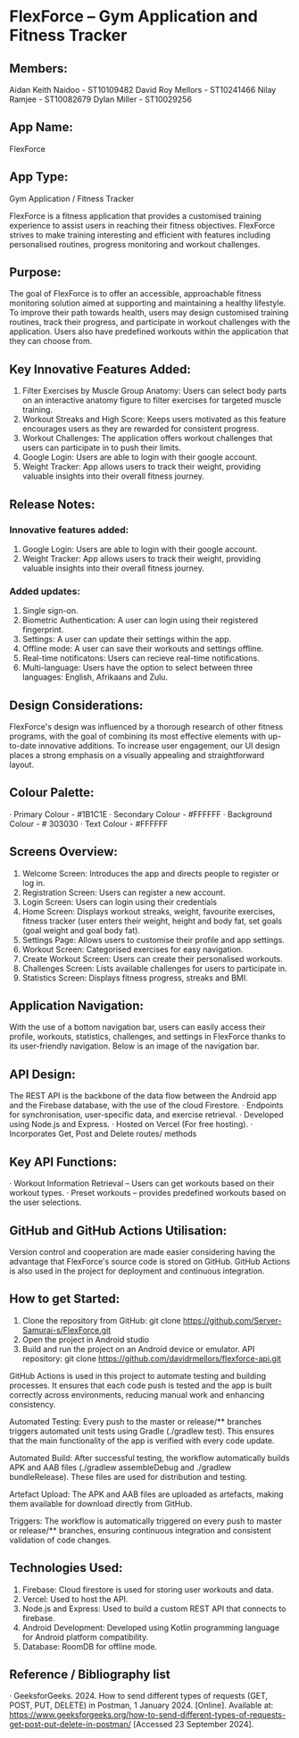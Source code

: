 # FlexForce – Gym Application and Fitness Tracker

## Members:
Aidan Keith Naidoo - ST10109482
David Roy Mellors - ST10241466
Nilay Ramjee - ST10082679
Dylan Miller - ST10029256

## App Name: 
FlexForce

## App Type: 
Gym Application / Fitness Tracker

FlexForce is a fitness application that provides a customised training experience to assist users in reaching their fitness objectives. 
FlexForce strives to make training interesting and efficient with features including personalised routines, progress monitoring and workout challenges.

## Purpose:
The goal of FlexForce is to offer an accessible, approachable fitness monitoring solution aimed at supporting and maintaining a healthy lifestyle. 
To improve their path towards health, users may design customised training routines, track their progress, and participate in workout challenges with the application. 
Users also have predefined workouts within the application that they can choose from.

## Key Innovative Features Added:

1. Filter Exercises by Muscle Group Anatomy: Users can select body parts on an interactive anatomy figure to filter exercises for targeted muscle training.
2. Workout Streaks and High Score: Keeps users motivated as this feature encourages users as they are rewarded for consistent progress.
3. Workout Challenges: The application offers workout challenges that users can participate in to push their limits.
4. Google Login: Users are able to login with their google account.
5. Weight Tracker: App allows users to track their weight, providing valuable insights into their overall fitness journey.

## Release Notes:
### Innovative features added:
1. Google Login: Users are able to login with their google account.
2. Weight Tracker: App allows users to track their weight, providing valuable insights into their overall fitness journey.

### Added updates:
1. Single sign-on.
2. Biometric Authentication: A user can login using their registered fingerprint.
3. Settings: A user can update their settings within the app.
4. Offline mode: A user can save their workouts and settings offline.
5. Real-time notificatons: Users can recieve real-time notifications.
6. Multi-language: Users have the option to select between three languages: English, Afrikaans and Zulu.

## Design Considerations:
FlexForce's design was influenced by a thorough research of other fitness programs, with the goal of combining its most effective elements with up-to-date innovative additions. 
To increase user engagement, our UI design places a strong emphasis on a visually appealing and straightforward layout.

## Colour Palette:
· Primary Colour - #1B1C1E
· Secondary Colour - #FFFFFF
· Background Colour - # 303030
· Text Colour - #FFFFFF

## Screens Overview:
1. Welcome Screen: Introduces the app and directs people to register or log in.
2. Registration Screen: Users can register a new account.
3. Login Screen: Users can login using their credentials
4. Home Screen: Displays workout streaks, weight, favourite exercises, fitness tracker (user enters their weight, height and body fat, set goals (goal weight and goal body fat).
5. Settings Page: Allows users to customise their profile and app settings.
6. Workout Screen: Categorised exercises for easy navigation.
7. Create Workout Screen: Users can create their personalised workouts.
8. Challenges Screen: Lists available challenges for users to participate in.
9. Statistics Screen: Displays fitness progress, streaks and BMI.
 
## Application Navigation:
With the use of a bottom navigation bar, users can easily access their profile, workouts, statistics, challenges, and settings in FlexForce thanks to its user-friendly navigation. Below is an image of the navigation bar.
 
## API Design:
The REST API is the backbone of the data flow between the Android app and the Firebase database, with the use of the cloud Firestore.
· Endpoints for synchronisation, user-specific data, and exercise retrieval.
· Developed using Node.js and Express.
· Hosted on Vercel (For free hosting).
· Incorporates Get, Post and Delete routes/ methods

## Key API Functions:
·  Workout Information Retrieval – Users can get workouts based on their workout types.
·  Preset workouts – provides predefined workouts based on the user selections.

## GitHub and GitHub Actions Utilisation:
Version control and cooperation are made easier considering having the advantage that FlexForce's source code is stored on GitHub. 
GitHub Actions is also used in the project for deployment and continuous integration.

## How to get Started:
1. Clone the repository from GitHub: 
git clone  https://github.com/Server-Samurai-s/FlexForce.git
2. Open the project in Android studio
3. Build and run the project on an Android device or emulator. 
API repository: git clone https://github.com/davidrmellors/flexforce-api.git

GitHub Actions is used in this project to automate testing and building processes. It ensures that each code push is tested and the app is built correctly across environments, reducing manual work and enhancing consistency.

Automated Testing:
Every push to the master or release/** branches triggers automated unit tests using Gradle (./gradlew test). This ensures that the main functionality of the app is verified with every code update.

Automated Build:
After successful testing, the workflow automatically builds APK and AAB files (./gradlew assembleDebug and ./gradlew bundleRelease). These files are used for distribution and testing.

Artefact Upload:
The APK and AAB files are uploaded as artefacts, making them available for download directly from GitHub.

Triggers:
The workflow is automatically triggered on every push to master or release/** branches, ensuring continuous integration and consistent validation of code changes.

## Technologies Used:
1. Firebase: Cloud firestore is used for storing user workouts and data.
2. Vercel: Used to host the API.
3. Node.js and Express: Used to build a custom REST API that connects to firebase. 
4. Android Development: Developed using Kotlin programming language for Android platform compatibility.
5. Database: RoomDB for offline mode.
 
## Reference / Bibliography list
· GeeksforGeeks. 2024. How to send different types of requests (GET, POST, PUT, DELETE) in Postman, 1 January 2024. [Online]. Available at: https://www.geeksforgeeks.org/how-to-send-different-types-of-requests-get-post-put-delete-in-postman/ [Accessed 23 September 2024].
